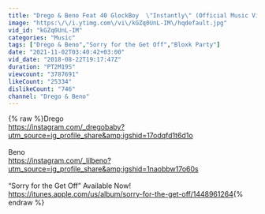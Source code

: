 ```yaml
---
title: "Drego & Beno Feat 40 GlockBoy  \"Instantly\" (Official Music Video)"
image: "https:\/\/i.ytimg.com\/vi\/kGZq0UnL-IM\/hqdefault.jpg"
vid_id: "kGZq0UnL-IM"
categories: "Music"
tags: ["Drego & Beno","Sorry for the Get Off","Bloxk Party"]
date: "2021-11-02T03:40:42+03:00"
vid_date: "2018-08-22T19:17:47Z"
duration: "PT2M19S"
viewcount: "3787691"
likeCount: "25334"
dislikeCount: "746"
channel: "Drego & Beno"
---
```

{% raw %}Drego<br /><a rel="nofollow" target="blank" href="https://instagram.com/_dregobaby?utm_source=ig_profile_share&amp;igshid=17odqfd1t6d1o">https://instagram.com/_dregobaby?utm_source=ig_profile_share&amp;igshid=17odqfd1t6d1o</a><br /><br />Beno<br /><a rel="nofollow" target="blank" href="https://instagram.com/_lilbeno?utm_source=ig_profile_share&amp;igshid=1naobbw17o60s">https://instagram.com/_lilbeno?utm_source=ig_profile_share&amp;igshid=1naobbw17o60s</a><br /><br />“Sorry for the Get Off” Available Now!<br /><a rel="nofollow" target="blank" href="https://itunes.apple.com/us/album/sorry-for-the-get-off/1448961264">https://itunes.apple.com/us/album/sorry-for-the-get-off/1448961264</a>{% endraw %}
